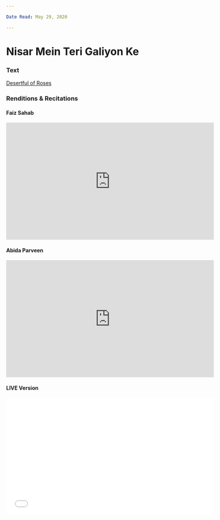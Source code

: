 ```yaml
---

Date Read: May 29, 2020

---
```


# Nisar Mein Teri Galiyon Ke

### Text
[Desertful of Roses](http://www.columbia.edu/itc/mealac/pritchett/00urdu/3mod/kiernan_faiz/32_burymeunder.pdf)

### Renditions & Recitations

#### Faiz Sahab

<iframe width="560" height="315" src="https://www.youtube.com/embed/EJ6JNMKfwFM" title="YouTube video player" frameborder="0" allow="accelerometer; autoplay; clipboard-write; encrypted-media; gyroscope; picture-in-picture" allowfullscreen></iframe>

#### Abida Parveen

<iframe width="560" height="315" src="https://www.youtube.com/embed/lyOOXyv4ve0" title="YouTube video player" frameborder="0" allow="accelerometer; autoplay; clipboard-write; encrypted-media; gyroscope; picture-in-picture" allowfullscreen></iframe>

#### LIVE Version

<iframe width="560" height="315" src="﻿https://www.youtube.com/embed/b3T2LlgQC-w" title="YouTube video player" frameborder="0" allow="accelerometer; autoplay; clipboard-write; encrypted-media; gyroscope; picture-in-picture" allowfullscreen></iframe>

